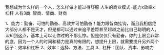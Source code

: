 我想成为什么样的一个人，怎么样做才能过得舒服
人生的商业模式=能力x效率x杠杆
人有3商: 智商、情商、财商

1、能力：勤奋、可怕的勤奋、高效并可怕勤奋！能力跟智商挂钩，而且我相信绝大部分人都不是天才，但是都可以通过来追平差距甚至超越之前比自己聪明的人，认知到这点，基本上可以让你过的不那么惨。但是仅仅只有勤奋，你的上限会非常的底，因为一个人的时间和精力是真的有限的，想提升上限，就需要提升另外两个因子：效率和杠杆
2、效率：选择、方法、工具
3、杠杆：团队、资本、影响力
